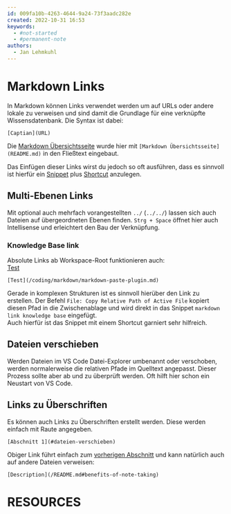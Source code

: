 ```yaml
---
id: 009fa10b-4263-4644-9a24-73f3aadc282e
created: 2022-10-31 16:53
keywords: 
  - #not-started
  - #permanent-note
authors:
  - Jan Lehmkuhl
---
```



Markdown Links
======================================================================

In Markdown können Links verwendet werden um auf URLs oder andere lokale zu verweisen und sind damit die Grundlage für eine verknüpfte Wissensdatenbank. 
Die Syntax ist dabei: 

    [Captian](URL)

Die [Markdown Übersichtsseite](README.md) wurde hier mit `[Markdown Übersichtsseite](README.md)` in den Fließtext eingebaut.  

Das Einfügen dieser Links wirst du jedoch so oft ausführen, dass es sinnvoll ist hierfür ein [Snippet](../../vs-code/snippets.md) plus [Shortcut](../../vs-code/keyboard-shortcuts.md) anzulegen. 



Multi-Ebenen Links
------------------------------------------------------------
Mit optional auch mehrfach vorangestellten `../` (`../../`) lassen sich auch Dateien auf übergeordneten Ebenen finden. 
`Strg + Space` öffnet hier auch Intellisense und erleichtert den Bau der Verknüpfung.  

### Knowledge Base link
Absolute Links ab Workspace-Root funktionieren auch:  
[Test](/coding/vs-code/plugins/markdown-paste.md)  

    [Test](/coding/markdown/markdown-paste-plugin.md)  

Gerade in komplexen Strukturen ist es sinnvoll hierüber den Link zu erstellen. 
Der Befehl `File: Copy Relative Path of Active File` kopiert diesen Pfad in die Zwischenablage und wird direkt in das Snippet `markdown link knowledge base` eingefügt.  
Auch hierfür ist das Snippet mit einem Shortcut garniert sehr hilfreich.  



Dateien verschieben
------------------------------------------------------------
Werden Dateien im VS Code Datei-Explorer umbenannt oder verschoben, werden normalerweise die relativen Pfade im Quelltext angepasst. 
Dieser Prozess sollte aber ab und zu überprüft werden. 
Oft hilft hier schon ein Neustart von VS Code. 



Links zu Überschriften
------------------------------------------------------------
Es können auch Links zu Überschriften erstellt werden. 
Diese werden einfach mit Raute angegeben. 

    [Abschnitt 1](#dateien-verschieben)

Obiger Link führt einfach zum [vorherigen Abschnitt](#dateien-verschieben) 
und kann natürlich auch auf andere Dateien verweisen:  

    [Description](/README.md#benefits-of-note-taking)




RESOURCES
======================================================================
